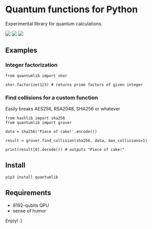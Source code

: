 # Quantum functions for Python

Experimental library for quantum calculations.

<img src="https://img.shields.io/pypi/v/quantumlib.svg" />
<img src="https://img.shields.io/badge/license-MIT-green.svg" />
<img src="https://img.shields.io/badge/python-3.5%20%7C%203.6%20%7C%203.7-blue.svg" />

## Examples

### Integer factorization

```python3
from quantumlib import shor

shor.factorize(123) # returns prime factors of given integer
```

### Find collisions for a custom function

Easily breaks AES256, RSA2048, SHA256 or whatever

```python3
from hashlib import sha256
from quantumlib import grover

data = sha256('Piece of cake!'.encode())

result = grover.find_collision(sha256, data, max_collisions=1)

print(result[0].decode()) # outputs "Piece of cake!"
```

## Install

```
pip3 install quantumlib
```

## Requirements

* 8192-qubits QPU
* sense of humor

Enjoy! :)
